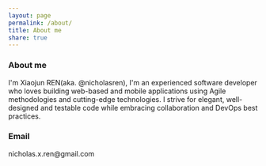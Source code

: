 ```yaml
---
layout: page
permalink: /about/
title: About me
share: true
---
```

<div id="about">
  <div id="desc">
    <h3>About me</h3>
    <div>
    I'm Xiaojun REN(aka. @nicholasren),
    I'm an experienced software developer who loves building web-based and mobile applications using Agile methodologies and cutting-edge technologies.
    I strive for elegant, well-designed and testable code while embracing collaboration and DevOps best practices.
    </div>
    <h3>Email</h3>
    <div class="mail">
      nicholas.x.ren@gmail.com
    </div>
  </div>
</div>
